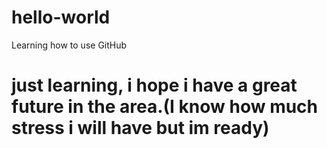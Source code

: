# hello-world
Learning how to use GitHub
# just learning, i hope i have a great future in the area.(I know how much stress i will have but im ready)
